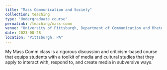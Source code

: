 ```yaml
---
title: "Mass Communication and Society"
collection: teaching
type: "Undergraduate course"
permalink: /teaching/mass-comm
venue: "University of Pittsburgh, Department of Communication and Rhetoric"
date: 2023-08-28
location: "Pittsburgh, PA"
---
```


My Mass Comm class is a rigorous discussion and criticism-based course that equips students with a toolkit of media and cultural studies that they apply to interact with, respond to, and create media in subversive ways.
